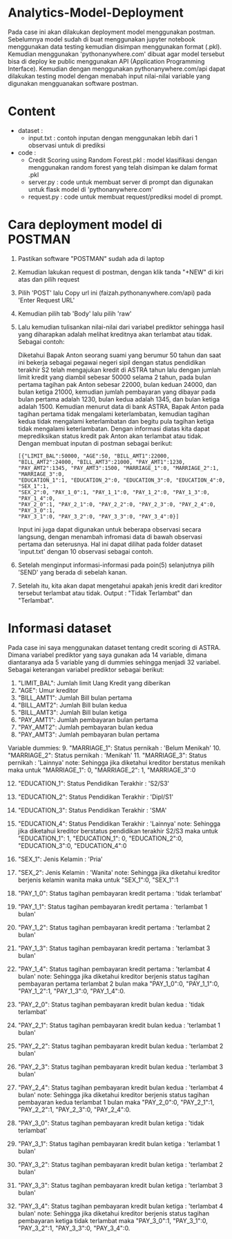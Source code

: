 # Analytics-Model-Deployment
Pada case ini akan dilakukan deployment model menggunakan postman. Sebelumnya model sudah di buat menggunakan jupyter notebook menggunakan data testing kemudian disimpan menggunakan format (.pkl).
Kemudian menggunakan 'pythonanywhere.com' dibuat agar model tersebut bisa di deploy ke public menggunakan API (Application Programming Interface). Kemudian dengan menggunakan pythonanywhere.com/api dapat dilakukan testing model dengan menabah input nilai-nilai variable yang digunakan mengguanakan software postman.

# Content
- dataset :
    - input.txt : contoh inputan dengan menggunakan lebih dari 1 observasi untuk di prediksi 
- code :
    - Credit Scoring using Random Forest.pkl : model klasifikasi dengan menggunakan random forest yang telah disimpan ke dalam format .pkl
    - server.py : code untuk membuat server di prompt dan digunakan untuk flask model di 'pythonanywhere.com'
    - request.py : code untuk membuat request/prediksi model di prompt.

# Cara deployment model di POSTMAN
1. Pastikan software "POSTMAN" sudah ada di laptop
2. Kemudian lakukan request di postman, dengan klik tanda "+NEW" di kiri atas dan pilih request
3. Pilih 'POST' lalu Copy url ini (faizah.pythonanywhere.com/api) pada 'Enter Request URL' 
4. Kemudian pilih tab 'Body' lalu pilih 'raw'
5. Lalu kemudian tulisankan nilai-nilai dari variabel prediktor sehingga hasil yang diharapkan adalah melihat kreditnya akan terlambat atau tidak. Sebagai contoh:
    
    Diketahui Bapak Anton seorang suami yang berumur 50 tahun dan saat ini bekerja sebagai pegawai negeri sipil dengan status pendidikan terakhir S2 telah mengajukan kredit di ASTRA tahun lalu dengan jumlah limit kredit yang diambil sebesar 50000 selama 2 tahun, pada bulan pertama tagihan pak 
    Anton sebesar 22000, bulan keduan 24000, dan bulan ketiga 21000, kemudian jumlah pembayaran yang dibayar pada bulan pertama adalah 1230, bulan kedua adalah 1345, dan bulan ketiga adalah 1500. Kemudian menurut data di bank ASTRA, Bapak Anton
    pada tagihan pertama tidak mengalami keterlambatan, kemudian tagihan kedua tidak mengalami keterlambatan dan begitu pula tagihan ketiga tidak mengalami keterlambatan. Dengan informasi diatas kita dapat meprediksikan status kredit pak Anton akan terlambat atau tidak. Dengan membuat inputan di postman sebagai berikut:

       [{"LIMIT_BAL":50000, "AGE":50, "BILL_AMT1":22000, "BILL_AMT2":24000, "BILL_AMT3":21000, "PAY_AMT1":1230,
       "PAY_AMT2":1345, "PAY_AMT3":1500, "MARRIAGE_1":0, "MARRIAGE_2":1, "MARRIAGE_3":0,
       "EDUCATION_1":1, "EDUCATION_2":0, "EDUCATION_3":0, "EDUCATION_4":0, "SEX_1":1,
       "SEX_2":0, "PAY_1_0":1, "PAY_1_1":0, "PAY_1_2":0, "PAY_1_3":0, "PAY_1_4":0,
       "PAY_2_0":1, "PAY_2_1":0, "PAY_2_2":0, "PAY_2_3":0, "PAY_2_4":0, "PAY_3_0":1,
       "PAY_3_1":0, "PAY_3_2":0, "PAY_3_3":0, "PAY_3_4":0}]
       
    Input ini juga dapat digunakan untuk beberapa observasi secara langsung, dengan menambah infromasi data di bawah observasi pertama dan seterusnya. Hal ini dapat dilihat pada folder dataset 'input.txt' dengan 10 observasi sebagai contoh.
6. Setelah menginput informasi-informasi pada poin(5) selanjutnya pilih 'SEND' yang berada di sebelah kanan.
7. Setelah itu, kita akan dapat mengetahui apakah jenis kredit dari kreditor tersebut terlambat atau tidak. Output : "Tidak Terlambat" dan "Terlambat".

# Informasi dataset
Pada case ini saya menggunakan dataset tentang credit scoring di ASTRA. Dimana variabel prediktor yang saya gunakan ada 14 variable, dimana diantaranya ada 5 variable yang di dummies sehingga menjadi 32 variabel.
Sebagai keterangan variabel prediktor sebagai berikut:
1. "LIMIT_BAL": Jumlah limit Uang Kredit yang diberikan
2. "AGE": Umur kreditor 
3. "BILL_AMT1": Jumlah Bill bulan pertama 
4. "BILL_AMT2": Jumlah Bill bulan kedua 
5. "BILL_AMT3": Jumlah Bill bulan ketiga
6. "PAY_AMT1": Jumlah pembayaran bulan pertama
7. "PAY_AMT2": Jumlah pembayaran bulan kedua
8. "PAY_AMT3": Jumlah pembayaran bulan pertama 

Variable dummies:
9. "MARRIAGE_1": Status pernikah : 'Belum Menikah'
10. "MARRIAGE_2": Status pernikah : 'Menikah' 
11. "MARRIAGE_3": Status pernikah : 'Lainnya'
note: Sehingga jika diketahui kreditor berstatus menikah maka untuk "MARRIAGE_1": 0, "MARRIAGE_2": 1, "MARRIAGE_3":0 

12. "EDUCATION_1": Status Pendidikan Terakhir : 'S2/S3' 
13. "EDUCATION_2": Status Pendidikan Terakhir : 'Dipl/S1'
14. "EDUCATION_3": Status Pendidikan Terakhir : 'SMA' 
15. "EDUCATION_4": Status Pendidikan Terakhir : 'Lainnya' 
note: Sehingga jika diketahui kreditor berstatus pendidikan terakhir S2/S3 maka untuk "EDUCATION_1": 1, "EDUCATION_1": 0, "EDUCATION_2":0, "EDUCATION_3":0, "EDUCATION_4":0

16. "SEX_1": Jenis Kelamin : 'Pria'
17. "SEX_2": Jenis Kelamin : 'Wanita'
note: Sehingga jika diketahui kreditor berjenis kelamin wanita maka untuk "SEX_1":0, "SEX_1":1
 
18. "PAY_1_0": Status tagihan pembayaran kredit pertama : 'tidak terlambat'
19. "PAY_1_1": Status tagihan pembayaran kredit pertama : 'terlambat 1 bulan'
20. "PAY_1_2": Status tagihan pembayaran kredit pertama : 'terlambat 2 bulan' 
21. "PAY_1_3": Status tagihan pembayaran kredit pertama : 'terlambat 3 bulan' 
22. "PAY_1_4": Status tagihan pembayaran kredit pertama : 'terlambat 4 bulan'
note: Sehingga jika diketahui kreditor berjenis status tagihan pembayaran pertama terlambat 2 bulan maka "PAY_1_0":0, "PAY_1_1":0, "PAY_1_2":1, "PAY_1_3":0, "PAY_1_4":0.

23. "PAY_2_0": Status tagihan pembayaran kredit bulan kedua : 'tidak terlambat'
24. "PAY_2_1": Status tagihan pembayaran kredit bulan kedua : 'terlambat 1 bulan'
25. "PAY_2_2": Status tagihan pembayaran kredit bulan kedua : 'terlambat 2 bulan' 
26. "PAY_2_3": Status tagihan pembayaran kredit bulan kedua : 'terlambat 3 bulan' 
27. "PAY_2_4": Status tagihan pembayaran kredit bulan kedua : 'terlambat 4 bulan'
note: Sehingga jika diketahui kreditor berjenis status tagihan pembayaran kedua terlambat 1 bulan maka "PAY_2_0":0, "PAY_2_1":1, "PAY_2_2":1, "PAY_2_3":0, "PAY_2_4":0.

28. "PAY_3_0": Status tagihan pembayaran kredit bulan ketiga : 'tidak terlambat'
29. "PAY_3_1": Status tagihan pembayaran kredit bulan ketiga : 'terlambat 1 bulan'
30. "PAY_3_2": Status tagihan pembayaran kredit bulan ketiga : 'terlambat 2 bulan' 
31. "PAY_3_3": Status tagihan pembayaran kredit bulan ketiga : 'terlambat 3 bulan' 
32. "PAY_3_4": Status tagihan pembayaran kredit bulan ketiga : 'terlambat 4 bulan'
note: Sehingga jika diketahui kreditor berjenis status tagihan pembayaran ketiga tidak terlambat maka "PAY_3_0":1, "PAY_3_1":0, "PAY_3_2":1, "PAY_3_3":0, "PAY_3_4":0.






